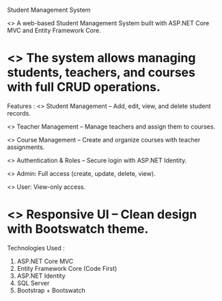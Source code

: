 Student Management System

<> A web-based Student Management System built with ASP.NET Core MVC and Entity Framework Core.

<> The system allows managing students, teachers, and courses with full CRUD operations.
==================================================================================
Features :
<> Student Management – Add, edit, view, and delete student records.

<> Teacher Management – Manage teachers and assign them to courses.

<> Course Management – Create and organize courses with teacher assignments.

<> Authentication & Roles – Secure login with ASP.NET Identity.

<> Admin: Full access (create, update, delete, view).

<> User: View-only access.

<> Responsive UI – Clean design with Bootswatch theme.
==================================================================================
Technologies Used :
1. ASP.NET Core MVC
2. Entity Framework Core (Code First)
3. ASP.NET Identity
4. SQL Server
5. Bootstrap + Bootswatch

